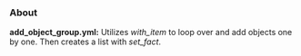 ### About

**add_object_group.yml:** Utilizes *with_item* to loop over and add objects one by one. Then
creates a list with *set_fact*.